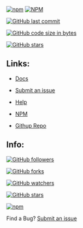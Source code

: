 [![npm](https://img.shields.io/npm/v/talk-back.svg?color=green&label=npm)](https://www.npmjs.com/package/talk-back)
[![NPM](https://img.shields.io/npm/l/talk-back.svg)](https://angular.io/license)

[![GitHub last commit](https://img.shields.io/github/last-commit/gninoskcaj/talk-back.svg)](https://github.com/Gninoskcaj/talk-back/commits/master)

[![GitHub code size in bytes](https://img.shields.io/github/languages/code-size/gninoskcaj/talk-back.svg)](https://github.com/Gninoskcaj/talk-back)

[![GitHub stars](https://img.shields.io/github/stars/gninoskcaj/talk-back.svg?color=green)](https://github.com/Gninoskcaj/talk-back)


## Links: 

- [Docs](https://gninoskcaj.github.io/talk-back/tableofcontents.html)

- [Submit an issue](https://github.com/Gninoskcaj/talk-back/issues/new/choose)

- [Help](https://gninoskcaj.github.io/talk-back/contact.md)

- [NPM](https://www.npmjs.com/package/talk-back)

- [Githup Repo](https://github.com/Gninoskcaj/talk-back)

## Info:

 [![GitHub followers](https://img.shields.io/github/followers/gninoskcaj.svg?style=social)](https://github.com/Gninoskcaj)


 [![GitHub forks](https://img.shields.io/github/forks/gninoskcaj/talk-back.svg?style=social)](https://github.com/Gninoskcaj/talk-back/network/members)

 [![GitHub watchers](https://img.shields.io/github/watchers/gninoskcaj/talk-back.svg?style=social)](https://github.com/Gninoskcaj/talk-back/watchers)

 [![GitHub stars](https://img.shields.io/github/stars/gninoskcaj/easy-math-module.svg?style=social)](https://github.com/Gninoskcaj/talk-back/stargazers)

 [![npm](https://img.shields.io/npm/dw/talk-back.svg?style=social)](https://www.npmjs.com/package/talk-back)



Find a Bug?
[Submit an issue](https://github.com/Gninoskcaj/easy-math-module/issues/new/choose)
